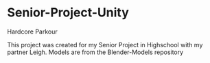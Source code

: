 # Senior-Project-Unity
Hardcore Parkour

This project was created for my Senior Project in Highschool with my partner Leigh.
Models are from the Blender-Models repository
